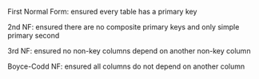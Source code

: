 First Normal Form: ensured every table has a primary key

2nd NF: ensured there are no composite primary keys and only simple primary second 

3rd NF: ensured no non-key columns depend on another non-key column

Boyce-Codd NF: ensured all columns do not depend on another column
